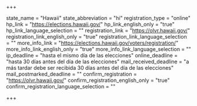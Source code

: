 +++

state_name = "Hawaii"
state_abbreviation = "hi"
registration_type = "online"
hp_link = "https://elections.hawaii.gov/"
hp_link_english_only = "true"
hp_link_language_selection = ""
registration_link = "https://olvr.hawaii.gov/"
registration_link_english_only = "true"
registration_link_language_selection = ""
more_info_link = "https://elections.hawaii.gov/voters/registration/"
more_info_link_english_only = "true"
more_info_link_language_selection = ""
ip_deadline = "hasta el mismo día de las elecciones"
online_deadline = "hasta 30 días antes del día de las elecciones"
mail_received_deadline = "a más tardar debe ser recibida 30 días antes del día de las elecciones"
mail_postmarked_deadline = ""
confirm_registration = "https://olvr.hawaii.gov/"
confirm_registration_english_only = "true"
confirm_registration_language_selection = ""

+++